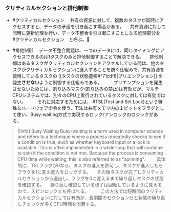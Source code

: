 ### クリティカルセクションと排他制御
- #クリティカルセクション 
　共有の資源に対して、複数のタスクが同時にアクセスすると、データの矛盾を引き起こす場合がある。
　共有資源に対して同時に更新処理を行い、データ不整合を引き起こすことになる処理部分を　#クリティカルセクション　と呼ぶ。

- #排他制御
  　データ不整合問題は、一つのデータには、同じタイミングにアクセスできるのは1タスクのみと排他制御することで解決できる。
  　排他制御はあるタスクがクリティカルセクションをアクセルしている間は、他のタスクがクリティカルセクションに進入することを防ぐ仕組みで、共有資源を使用しているタスクの [[タスクの状態遷移#^71cdf8|プリエンプション]] を発生**させない**ように制御する仕組みである。
  　
  　プリエンプションを発生させないためには、割り込みマスク(割り込みの禁止)は有効だが、マルチCPUシステムでは、別々のCPU上実行されているタスクに対しては有効ではない。
  　
  　それに対応するためには、 #TSL(Test and Set Lock)という特殊なハードウェア命令を使う、TSLは共有メモリ内の１ビットをフラグとして使い、Busy-waiting方式で実現するロック/アンロックのロジックがある。
> [!info] Busy Waiting 
> Busy-waiting is a term used in computer science and refers to a technique where a process repeatedly checks to see if a condition is true, such as whether keyboard input or a lock is available. This is often implemented in a while-loop that will continue to spin if the condition is not met. Because the process is consuming CPU time while waiting, this is also referred to as "spinning".
　
　具体的に、TSLフラグが0なら、タスクの進入を許可し、タスクが進入したらフラグを1に変え進入をロックする。
　その後タスクが完了しクリティカルセクションから退出し、フラグを0に変えるまで繰り返しタスクの状態を確認する。
　繰り返し確認している様子は回転しているように見えるので、スピンロックとも呼ばれる。
　
　この方法では短時間のクリティカルセクションに対しては有効が、長期間のセクションだと状態の繰り返しチェックが多くCPU時間を消費する。


